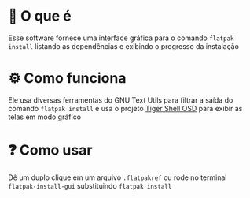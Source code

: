 # :thinking: O que é

Esse software fornece uma interface gráfica para o comando `flatpak install` listando as dependências e exibindo o progresso da instalação

# :gear: Como funciona

Ele usa diversas ferramentas do GNU Text Utils para filtrar a saída do comando `flatpak install` e usa o projeto [Tiger Shell OSD](https://github.com/Tiger-OperatingSystem/tiger-shell-osd) para exibir as telas em modo gráfico

# ❓ Como usar

Dê um duplo clique em um arquivo `.flatpakref` ou rode no terminal `flatpak-install-gui` substituindo `flatpak install`
